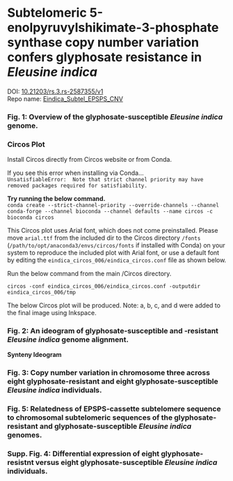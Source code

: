 # Subtelomeric 5-enolpyruvylshikimate-3-phosphate synthase copy number variation confers glyphosate resistance in *Eleusine indica*
DOI: [10.21203/rs.3.rs-2587355/v1](https://www.researchsquare.com/article/rs-2587355/v1)  
Repo name: [Eindica_Subtel_EPSPS_CNV](https://github.com/Scrumpis/Eindica_Subtel_EPSPS_CNV)

### Fig. 1: Overview of the glyphosate-susceptible *Eleusine indica* genome.
### Circos Plot  

Install Circos directly from Circos website or from Conda.

If you see this error when installing via Conda...  
`UnsatisfiableError: 
Note that strict channel priority may have removed packages required for satisfiability.`  
  
**Try running the below command.**  
`conda create --strict-channel-priority --override-channels --channel conda-forge --channel bioconda --channel defaults --name circos -c bioconda circos`  

This Circos plot uses Arial font, which does not come preinstalled. Please move `arial.ttf` from the included dir to the Circos directory `/fonts` (`/path/to/opt/anaconda3/envs/circos/fonts` if installed with Conda) on your system to reproduce the included plot with Arial font, or use a default font by editing the `eindica_circos_006/eindica_circos.conf` file as shown below.  

Run the below command from the main /Circos directory.  

`circos -conf eindica_circos_006/eindica_circos.conf -outputdir eindica_circos_006/tmp`

The below Circos plot will be produced. Note: a, b, c, and d were added to the final image using Inkspace.

### Fig. 2: An ideogram of glyphosate-susceptible and -resistant *Eleusine indica* genome alignment.
**Synteny Ideogram**

### Fig. 3: Copy number variation in chromosome three across eight glyphosate-resistant and eight glyphosate-susceptible *Eleusine indica* individuals.

### Fig. 5: Relatedness of EPSPS-cassette subtelomere sequence to chromosomal subtelomeric sequences of the glyphosate-resistant and glyphosate-susceptible *Eleusine indica* genomes.

### Supp. Fig. 4: Differential expression of eight glyphosate-resistnt versus eight glyphosate-susceptible *Eleusine indica* individuals.
